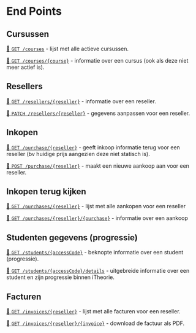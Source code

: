# End Points

## Cursussen
[:link: `GET /courses`](end-points/get-courses.md) -
lijst met alle actieve cursussen.

[:link: `GET /courses/{course}`](end-points/get-courses-course.md) -
informatie over een cursus (ook als deze niet meer actief is).

## Resellers
[:link: `GET /resellers/{reseller}`](end-points/get-resellers-reseller.md) -
informatie over een reseller.

[:link: `PATCH /resellers/{reseller}`](end-points/patch-resellers-reseller.md) -
gegevens aanpassen voor een reseller.

## Inkopen
[:link: `GET /purchase/{reseller}`](end-points/get-purchase-reseller.md) -
geeft inkoop informatie terug voor een reseller (bv huidige prijs aangezien deze niet statisch is).

[:link: `POST /purchase/{reseller}`](end-points/post-purchase-reseller.md)  -
maakt een nieuwe aankoop aan voor een reseller.

## Inkopen terug kijken
[:link: `GET /purchases/{reseller}`](end-points/get-purchases-reseller.md) -
lijst met alle aankopen voor een reseller

[:link: `GET /purchases/{reseller}/{purchase}`](end-points/get-purchases-reseller-purchase.md) -
informatie over een aankoop

## Studenten gegevens (progressie)
[:link: `GET /students/{accessCode}`](end-points/get-students-accesscode.md) - 
beknopte informatie over een student (progressie).

[:link: `GET /students/{accessCode}/details`](end-points/get-students-accesscode-details.md) - 
uitgebreide informatie over een student en zijn progressie binnen iTheorie.

## Facturen
[:link: `GET /invoices/{reseller}`](end-points/get-invoices-reseller.md) -
lijst met alle facturen voor een reseller.

[:link: `GET /invoices/{reseller}/{invoice}`](end-points/get-invoices-reseller-invoice.md) -
download de factuur als PDF.
